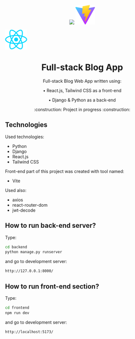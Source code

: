 <p align="center">
    <img src="https://www.python.org/static/img/python-logo.png" height="64"/>
    <img src="./frontend/public/vite.svg" height="64"/>
</p>
    <img src="./frontend/src/assets/react.svg" height="64"/>
</p>

<h1 align="center">Full-stack Blog App</h1>

<p align="center">Full-stack Blog Web App written using:</p>
<p align="center" style="margin: 0;">• React.js, Tailwind CSS as a front-end</p>
<p align="center">• Django & Python as a back-end</p>
<p align="center">:construction: Project in progress :construction:</p>

## Technologies

Used technologies:

- Python
- Django
- React.js
- Tailwind CSS

Front-end part of this project was created with tool named:

- Vite

Used also:

- axios
- react-router-dom
- jwt-decode

## How to run back-end server?

Type:

```bash
cd backend
python manage.py runserver
```

and go to development server:

```bash
http://127.0.0.1:8000/
```

## How to run front-end section?

Type:

```bash
cd frontend
npm run dev
```

and go to development server:

```bash
http://localhost:5173/
```
